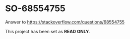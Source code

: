 # SO-68554755
Answer to https://stackoverflow.com/questions/68554755

This project has been set as **READ ONLY**.
